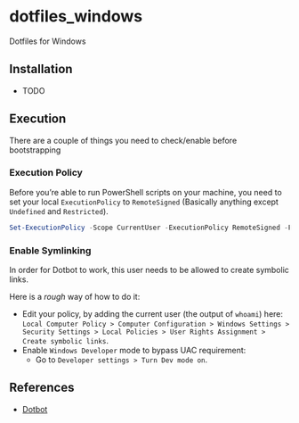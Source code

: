 # dotfiles_windows

Dotfiles for Windows

## Installation

* TODO


## Execution

There are a couple of things you need to check/enable before bootstrapping

### Execution Policy

Before you’re able to run PowerShell scripts on your machine, you need to set your local `ExecutionPolicy` to `RemoteSigned` (Basically anything except `Undefined` and `Restricted`).

```powershell
Set-ExecutionPolicy -Scope CurrentUser -ExecutionPolicy RemoteSigned -Force
```

### Enable Symlinking

In order for Dotbot to work, this user needs to be allowed to create symbolic links.

Here is a _rough_ way of how to do it:

* Edit your policy, by adding the current user (the output of `whoami`) here: `Local Computer Policy > Computer Configuration > Windows Settings > Security Settings > Local Policies > User Rights Assignment > Create symbolic links`.
* Enable `Windows Developer` mode to bypass UAC requirement:
    * Go to `Developer settings > Turn Dev mode on`.

## References

* [Dotbot](https://github.com/anishathalye/dotbot)

